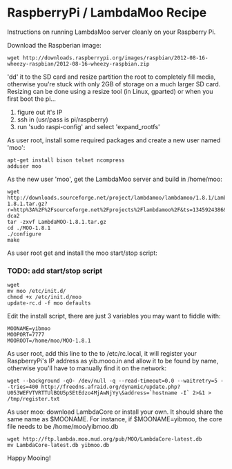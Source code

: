 RaspberryPi / LambdaMoo Recipe
===============================

Instructions on running LambdaMoo server cleanly on your Raspberry Pi.

Download the Raspberian image:

    wget http://downloads.raspberrypi.org/images/raspbian/2012-08-16-wheezy-raspbian/2012-08-16-wheezy-raspbian.zip 

'dd' it to the SD card and resize partition the root to completely fill media, otherwise you're stuck with only 2GB of storage on a much larger SD card.  Resizing can be done using a resize tool (in Linux, gparted) or when you first boot the pi...

1. figure out it's IP
2. ssh in (usr/pass is pi/raspberry)
3. run 'sudo raspi-config' and select 'expand_rootfs'

As user root, install some required packages and create a new user named 'moo':

    apt-get install bison telnet ncompress
    adduser moo

As the new user 'moo', get the LambdaMoo server and build in /home/moo:

    wget  http://downloads.sourceforge.net/project/lambdamoo/lambdamoo/1.8.1/LambdaMOO-1.8.1.tar.gz?r=http%3A%2F%2Fsourceforge.net%2Fprojects%2Flambdamoo%2F&ts=1345924386&use_mirror=superb-dca2
    tar -zxvf LambdaMOO-1.8.1.tar.gz
    cd ./MOO-1.8.1
    ./configure
    make

As user root get and install the moo start/stop script:

### TODO: add start/stop script

    wget 
    mv moo /etc/init.d/
    chmod +x /etc/init.d/moo
    update-rc.d -f moo defaults

Edit the install script, there are just 3 variables you may want to fiddle with:

    MOONAME=yibmoo
    MOOPORT=7777
    MOOROOT=/home/moo/MOO-1.8.1

As user root, add this line to the to /etc/rc.local, it will register your RaspberryPi's IP address as yib.mooo.in and allow it to be found by name, otherwise you'll have to manually find it on the network:

    wget --background -qO- /dev/null -q --read-timeout=0.0 --waitretry=5 --tries=400 http://freedns.afraid.org/dynamic/update.php?U053WEFVTVRTTUlBQU5pSEtEdzo4MjAwNjYy\&address=`hostname -I` 2>&1 > /tmp/register.txt

As user moo:  download LambdaCore or install your own.  It should share the same name as $MOONAME.  For instance, if $MOONAME=yibmoo, the core file needs to be /home/moo/yibmoo.db

    wget http://ftp.lambda.moo.mud.org/pub/MOO/LambdaCore-latest.db
    mv LambdaCore-latest.db yibmoo.db

Happy Mooing!
